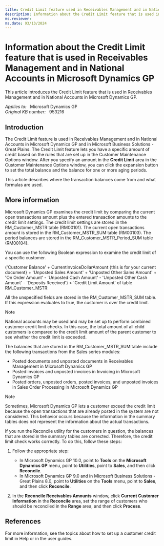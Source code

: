 ```yaml
---
title: Credit Limit feature used in Receivables Management and in National Accounts in Microsoft Dynamics GP
description: Information about the Credit Limit feature that is used in Receivables Management and in National Accounts in Microsoft Dynamics GP.
ms.reviewer:
ms.date: 03/13/2024
---
```

# Information about the Credit Limit feature that is used in Receivables Management and in National Accounts in Microsoft Dynamics GP

This article introduces the Credit Limit feature that is used in Receivables Management and in National Accounts in Microsoft Dynamics GP.

_Applies to:_ &nbsp; Microsoft Dynamics GP  
_Original KB number:_ &nbsp; 953216

## Introduction

The Credit Limit feature is used in Receivables Management and in National Accounts in Microsoft Dynamics GP and in Microsoft Business Solutions - Great Plains. The Credit Limit feature lets you have a specific amount of credit based on the rules that are set up in the Customer Maintenance Options window. After you specify an amount in the **Credit Limit** area in the Customer Maintenance Options window, you can click the expansion button to set the total balance and the balance for one or more aging periods.

This article describes where the transaction balances come from and what formulas are used.

## More information

Microsoft Dynamics GP examines the credit limit by comparing the current open transactions amount plus the entered transaction amounts to the credit limit settings. The credit limit settings are stored in the RM_Customer_MSTR table (RM00101). The current open transactions amount is stored in the RM_Customer_MSTR_SUM table (RM00103). The period balances are stored in the RM_Customer_MSTR_Period_SUM table (RM00104).

You can use the following Boolean expression to examine the credit limit of a specific customer.

('Customer Balance' + CurrentInvoiceDollarAmount {this is for your current document} + 'Unposted Sales Amount' + 'Unposted Other Sales Amount' + 'On Order Amount' - 'Unposted Cash Amount' - 'Unposted Other Cash Amount' - 'Deposits Received') > 'Credit Limit Amount' of table RM_Customer_MSTR

All the unspecified fields are stored in the RM_Customer_MSTR_SUM table. If this expression evaluates to true, the customer is over the credit limit.

> [!NOTE]
> National accounts may be used and may be set up to perform combined customer credit limit checks. In this case, the total amount of all child customers is compared to the credit limit amount of the parent customer to see whether the credit limit is exceeded.

The balances that are stored in the RM_Customer_MSTR_SUM table include the following transactions from the Sales series modules:

- Posted documents and unposted documents in Receivables Management in Microsoft Dynamics GP
- Posted invoices and unposted invoices in Invoicing in Microsoft Dynamics GP
- Posted orders, unposted orders, posted invoices, and unposted invoices in Sales Order Processing in Microsoft Dynamics GP

> [!NOTE]
> Sometimes, Microsoft Dynamics GP lets a customer exceed the credit limit because the open transactions that are already posted in the system are not considered. This behavior occurs because the information in the summary tables does not represent the information about the actual transactions.

If you run the Reconcile utility for the customers in question, the balances that are stored in the summary tables are corrected. Therefore, the credit limit check works correctly. To do this, follow these steps:

1. Follow the appropriate step:

    - In Microsoft Dynamics GP 10.0, point to **Tools** on the **Microsoft Dynamics GP** menu, point to **Utilities**, point to **Sales**, and then click **Reconcile**.
    - In Microsoft Dynamics GP 9.0 and in Microsoft Business Solutions - Great Plains 8.0, point to **Utilities** on the **Tools** menu, point to **Sales**, and then click **Reconcile**.

2. In the **Reconcile Receivables Amounts** window, click **Current Customer Information** in the **Reconcile** area, set the range of customers who should be reconciled in the **Range** area, and then click **Process**.

## References

For more information, see the topics about how to set up a customer credit limit in Help or in the user guides.
